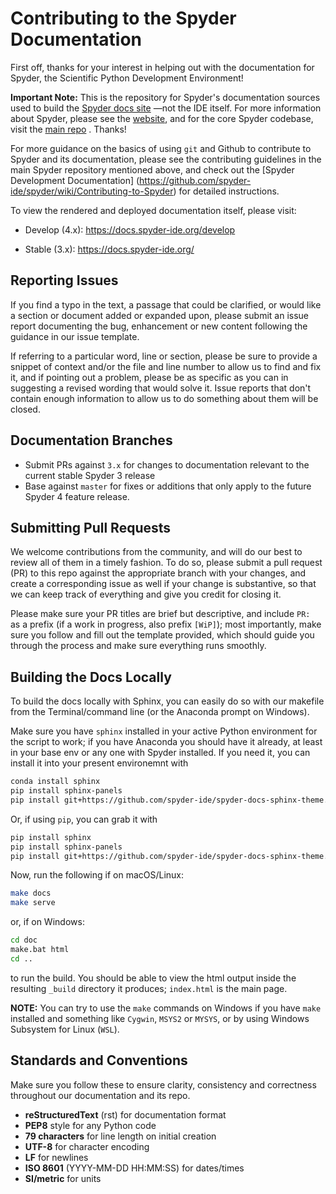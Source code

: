 # Contributing to the Spyder Documentation

First off, thanks for your interest in helping out with the documentation
for Spyder, the Scientific Python Development Environment!

**Important Note:** This is the repository for Spyder's documentation sources
used to build the [Spyder docs site](https://docs.Spyder-IDE.org/)
—not the IDE itself. For more information about Spyder, please see the
[website](https://www.spyder-ide.org/), and for the core Spyder codebase,
visit the [main repo](https://github.com/spyder-ide/spyder) . Thanks!

For more guidance on the basics of using ``git`` and Github to contribute
to Spyder and its documentation, please see the contributing guidelines in
the main Spyder repository mentioned above, and check out the
[Spyder Development Documentation]
(https://github.com/spyder-ide/spyder/wiki/Contributing-to-Spyder)
for detailed instructions.

To view the rendered and deployed documentation itself, please visit:

* Develop (4.x): https://docs.spyder-ide.org/develop

* Stable (3.x): https://docs.spyder-ide.org/


## Reporting Issues

If you find a typo in the text, a passage that could be clarified,
or would like a section or document added or expanded upon, please submit
an issue report documenting the bug, enhancement or new content
following the guidance in our issue template.

If referring to a particular word, line or section, please be sure to provide
a snippet of context and/or the file and line number to allow us to find
and fix it, and if pointing out a problem, please be as specific as you can
in suggesting a revised wording that would solve it. Issue reports that
don't contain enough information to allow us to do something about them
will be closed.



## Documentation Branches

* Submit PRs against ``3.x`` for changes to documentation relevant to the
  current stable Spyder 3 release
* Base against ``master`` for fixes or additions that only apply to the
  future Spyder 4 feature release.



## Submitting Pull Requests

We welcome contributions from the community, and will do our best to
review all of them in a timely fashion. To do so, please submit a
pull request (PR) to this repo against the appropriate branch with your
changes, and create a corresponding issue as well if your change is
substantive, so that we can keep track of everything and give you
credit for closing it.

Please make sure your PR titles are brief but descriptive, and include ``PR: ``
as a prefix (if a work in progress, also prefix ``[WiP]``); most importantly,
make sure you follow and fill out the template provided, which should guide
you through the process and make sure everything runs smoothly.



## Building the Docs Locally

To build the docs locally with Sphinx, you can easily do so with our makefile
from the Terminal/command line (or the Anaconda prompt on Windows).

Make sure you have ``sphinx`` installed in your active Python environment
for the script to work; if you have Anaconda you should have it already,
at least in your base env or any one with Spyder installed. If you need it,
you can install it into your present environemnt with

```bash
conda install sphinx
pip install sphinx-panels
pip install git+https://github.com/spyder-ide/spyder-docs-sphinx-theme.git@develop_spyder
```

Or, if using ``pip``, you can grab it with

```bash
pip install sphinx
pip install sphinx-panels
pip install git+https://github.com/spyder-ide/spyder-docs-sphinx-theme.git@develop_spyder
```

Now, run the following if on macOS/Linux:

```bash
make docs
make serve
```

or, if on Windows:

```cmd
cd doc
make.bat html
cd ..
```

to run the build. You should be able to view the html output inside the
resulting ``_build`` directory it produces; ``index.html`` is the main page.

**NOTE:** You can try to use the `make` commands on Windows if you have `make` installed and something like `Cygwin`, `MSYS2` or `MYSYS`, or by using Windows Subsystem for Linux (`WSL`).


## Standards and Conventions

Make sure you follow these to ensure clarity, consistency and correctness
throughout our documentation and its repo.

* **reStructuredText** (rst) for documentation format
* **PEP8** style for any Python code
* **79 characters** for line length on initial creation
* **UTF-8** for character encoding
* **LF** for newlines
* **ISO 8601** (YYYY-MM-DD HH:MM:SS) for dates/times
* **SI/metric** for units
